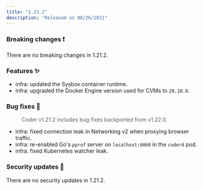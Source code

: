 ```yaml
---
title: "1.21.2"
description: "Released on 08/26/2021"
---
```


### Breaking changes ❗

There are no breaking changes in 1.21.2.

### Features ✨

- infra: updated the Sysbox container runtime.
- infra: upgraded the Docker Engine version used for CVMs to `20.10.8`.

### Bug fixes 🐛

> Coder v1.21.2 includes bug fixes backported from v1.22.0.

- infra: fixed connection leak in Networking v2 when proxying browser traffic.
- infra: re-enabled Go's `pprof` server on `localhost:6060` in the `coderd` pod.
- infra: fixed Kubernetes watcher leak.

### Security updates 🔐

There are no security updates in 1.21.2.
